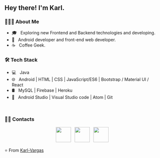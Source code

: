 <h2> Hey there! I'm Karl.</h2>
<h3> 👨🏻‍💻 About Me </h3>

- 🎓 &nbsp; Exploring new Frontend and Backend technologies and developing.
- 💼 &nbsp; Android developer and front-end web developer.
- ☕ &nbsp; Coffee Geek. 

<h3>🛠 Tech Stack</h3>

- 💻 &nbsp;  Java   
- 🌐 &nbsp; Android | HTML | CSS | JavaScript/ES6 | Bootstrap / Material UI / React
- 🛢 &nbsp; MySQL | Firebase | Heroku
- 🔧 &nbsp; Android Studio |  Visual Studio code | Atom | Git

<br>

<h3> 🤝🏻 Contacts </h3>

<p align="center">
&nbsp; <a href="https://www.instagram.com/karlvargas_/" target="_blank" rel="noopener noreferrer"><img src="https://img.icons8.com/plasticine/100/000000/instagram-new.png" width="50" /></a>  
&nbsp; <a href="https://www.linkedin.com/in/karl-vargas/" target="_blank" rel="noopener noreferrer"><img src="https://img.icons8.com/plasticine/100/000000/linkedin.png" width="50" /></a>
&nbsp; <a href="mailto:karlallenavargas@gmail.com" target="_blank" rel="noopener noreferrer"><img src="https://img.icons8.com/plasticine/100/000000/gmail.png"  width="50" /></a>
</p>

⭐️ From [Karl-Vargas](https://github.com/Karl-Vargas)
